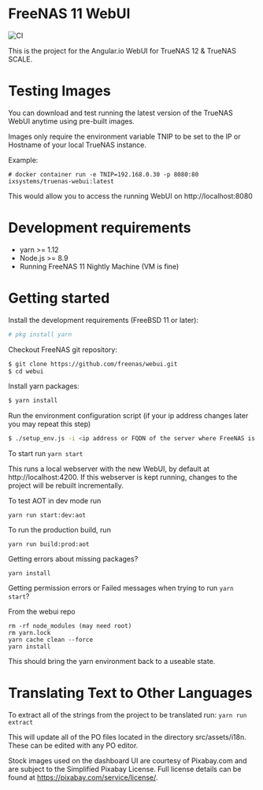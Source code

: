 
FreeNAS 11 WebUI
================
![CI](https://github.com/freenas/webui/workflows/CI/badge.svg?branch=master)


This is the project for the Angular.io WebUI for TrueNAS 12 & TrueNAS SCALE.

# Testing Images

You can download and test running the latest version of the TrueNAS WebUI anytime using pre-built images.

Images only require the environment variable TNIP to be set to the IP or Hostname of your local TrueNAS instance.

Example:

```
# docker container run -e TNIP=192.168.0.30 -p 8080:80 ixsystems/truenas-webui:latest
```

This would allow you to access the running WebUI on http://localhost:8080

# Development requirements

  - yarn >= 1.12
  - Node.js >= 8.9
  - Running FreeNAS 11 Nightly Machine (VM is fine)


# Getting started

Install the development requirements (FreeBSD 11 or later):

```sh
# pkg install yarn
```

Checkout FreeNAS git repository:

```sh
$ git clone https://github.com/freenas/webui.git
$ cd webui
```

Install yarn packages:

```sh
$ yarn install
```

Run the environment configuration script
(if your ip address changes later you may repeat this step)

```sh
$ ./setup_env.js -i <ip address or FQDN of the server where FreeNAS is running>
```

To start run
```yarn start```

This runs a local webserver with the new WebUI, by default at http://localhost:4200.
If this webserver is kept running, changes to the project will be rebuilt incrementally.

To test AOT in dev mode run

```yarn run start:dev:aot```

To run the production build, run

```yarn run build:prod:aot```

Getting errors about missing packages?

```yarn install```

Getting permission errors or Failed messages when trying to run `yarn start`?

From the webui repo
```
rm -rf node_modules (may need root)
rm yarn.lock 
yarn cache clean --force
yarn install
```
This should bring the yarn environment back to a useable state.

# Translating Text to Other Languages

To extract all of the strings from the project to be translated run:
```yarn run extract```

This will update all of the PO files located in the directory src/assets/i18n.
These can be edited with any PO editor.


Stock images used on the dashboard UI are courtesy of Pixabay.com and are subject to the Simplified Pixabay License. 
Full license details can be found at https://pixabay.com/service/license/.

